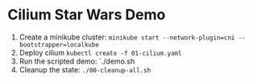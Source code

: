 # Cilium Star Wars Demo

1. Create a minikube cluster: `minikube start --network-plugin=cni --bootstrapper=localkube`
2. Deploy cilium `kubectl create -f 01-cilium.yaml`
3. Run the scripted demo: `./demo.sh
4. Cleanup the state: `./00-cleanup-all.sh`

